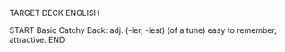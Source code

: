 TARGET DECK
ENGLISH

START
Basic
Catchy
Back: adj. (-ier, -iest) (of a tune) easy to remember, attractive.
END

